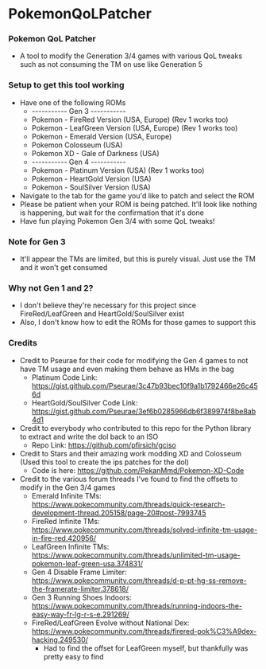 # PokemonQoLPatcher

### Pokemon QoL Patcher
* A tool to modify the Generation 3/4 games with various QoL tweaks such as not consuming the TM on use like Generation 5

### Setup to get this tool working
* Have one of the following ROMs
  * ----------- Gen 3 -----------
  * Pokemon - FireRed Version (USA, Europe) (Rev 1 works too)
  * Pokemon - LeafGreen Version (USA, Europe) (Rev 1 works too)
  * Pokemon - Emerald Version (USA, Europe)
  * Pokemon Colosseum (USA)
  * Pokemon XD - Gale of Darkness (USA)
  * ----------- Gen 4 -----------
  * Pokemon - Platinum Version (USA) (Rev 1 works too)
  * Pokemon - HeartGold Version (USA)
  * Pokemon - SoulSilver Version (USA)
* Navigate to the tab for the game you'd like to patch and select the ROM
* Please be patient when your ROM is being patched. It'll look like nothing is happening, but wait for the confirmation that it's done
* Have fun playing Pokemon Gen 3/4 with some QoL tweaks!

### Note for Gen 3
* It'll appear the TMs are limited, but this is purely visual. Just use the TM and it won't get consumed

### Why not Gen 1 and 2?
* I don't believe they're necessary for this project since FireRed/LeafGreen and HeartGold/SoulSilver exist
* Also, I don't know how to edit the ROMs for those games to support this

### Credits
* Credit to Pseurae for their code for modifying the Gen 4 games to not have TM usage and even making them behave as HMs in the bag
  * Platinum Code Link: https://gist.github.com/Pseurae/3c47b93bec10f9a1b1792466e26c456d
  * HeartGold/SoulSilver Code Link: https://gist.github.com/Pseurae/3ef6b0285966db6f389974f8be8ab4d1
* Credit to everybody who contributed to this repo for the Python library to extract and write the dol back to an ISO
  * Repo Link: https://github.com/pfirsich/gciso
* Credit to Stars and their amazing work modding XD and Colosseum (Used this tool to create the ips patches for the dol)
  * Code is here: https://github.com/PekanMmd/Pokemon-XD-Code
* Credit to the various forum threads I've found to find the offsets to modify in the Gen 3/4 games
  * Emerald Infinite TMs: https://www.pokecommunity.com/threads/quick-research-development-thread.205158/page-20#post-7993745
  * FireRed Infinite TMs: https://www.pokecommunity.com/threads/solved-infinite-tm-usage-in-fire-red.420956/
  * LeafGreen Infinite TMs: https://www.pokecommunity.com/threads/unlimited-tm-usage-pokemon-leaf-green-usa.374831/
  * Gen 4 Disable Frame Limiter: https://www.pokecommunity.com/threads/d-p-pt-hg-ss-remove-the-framerate-limiter.378618/
  * Gen 3 Running Shoes Indoors: https://www.pokecommunity.com/threads/running-indoors-the-easy-way-fr-lg-r-s-e.291269/
  * FireRed/LeafGreen Evolve without National Dex: https://www.pokecommunity.com/threads/firered-pok%C3%A9dex-hacking.249530/
    * Had to find the offset for LeafGreen myself, but thankfully was pretty easy to find